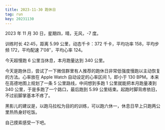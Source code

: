```yaml
---
title: 2023-11-30 跑休日
tag: run
key: 20231130
---
```


2023 年 11 月 30 日，星期四，晴，无风，-7 度。

训练时长 42:45，距离 5.99 公里，动态千卡：372 千卡，平均功率 158，平均步频 172，平均配速 7&prime;08&prime;&prime;，平均心率 124。

今天超慢跑 6 公里当休息，本月跑量达到 340 公里。

<!--more-->

今天是跑休日，尝试了一下微信群里有人推荐的跑休日非常低强度慢跑以主动恢复的方法。心率放在 Apple Watch 自动设定的心率区间 1，即小于 130 BPM。本来在高德地图上规划了一条 5 公里路线，中间想到多跑 1 公里就能把本月跑量凑到 340 公里，于是多跑了一个路口，最后跑到 5.99 公里结束。起跑时脚背疼依旧，不过前脚掌基本不疼了。

黑影儿的建议是，以跑马拉松为目的的训练，可以跑六休一，休息日早上只跑两公里热热身好吃饭。

自己摸索感受一下吧。

